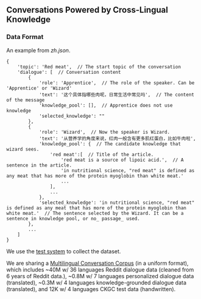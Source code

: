 ## Conversations Powered by Cross-Lingual Knowledge

### Data Format

An example from *zh.json*.

```
{
    'topic': 'Red meat',  // The start topic of the conversation
    'dialogue': [  // Conversation content
        {
            'role': 'Apprentice',  // The role of the speaker. Can be 'Apprentice' or 'Wizard'
            'text': '这个具体指哪些肉呢，日常生活中常见吗',  // The content of the message
            'knowledge_pool': [],  // Apprentice does not use knowledge
            'selected_knowledge': ""
        },
        {
            'role': 'Wizard',  // Now the speaker is Wizard.
            'text': '从营养学的角度来说，红肉一般含有更多肌红蛋白，比如牛肉啦',
            'knowledge_pool': {  // The candidate knowledge that wizard sees.
                'red meat':[  // Title of the article.
                    'red meat is a source of lipoic acid.',  // A sentence in the article.
                    'in nutritional science, "red meat" is defined as any meat that has more of the protein myoglobin than white meat.'
                    ...
                ],
                ...
            },
            'selected_knowledge': 'in nutritional science, "red meat" is defined as any meat that has more of the protein myoglobin than white meat.'  // The sentence selected by the Wizard. It can be a sentence in knowledge pool, or no_ passage_ used.
        },
        ...
    ]
}
```



We use the [test system](https://github.com/sunnweiwei/ckgc-system) to collect the dataset.

We are sharing a [Multilingual Conversation Corpus](https://drive.google.com/drive/folders/1DJtWJKO7OGTHHLx2jkZNKUvfOK7l6rpN?usp=sharing) (in a uniform format), which includes ~40M w/ 36 languages Reddit dialogue data (cleaned from 6 years of Reddit data.), ~0.8M w/ 7 languages personalized dialogue data (translated), ~0.3M w/ 4 languages knowledge-grounded dialogue data (translated), and 12K w/ 4 languages CKGC test data (handwritten).

